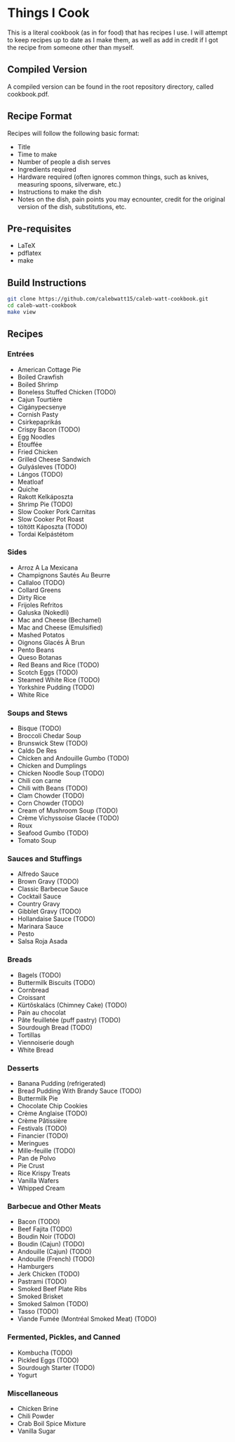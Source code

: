 # Things I Cook
This is a literal cookbook (as in for food) that has recipes I use. I will attempt to keep recipes up to date as I make them, as well as add in credit if I got the recipe from someone other than myself.

## Compiled Version
A compiled version can be found in the root repository directory, called cookbook.pdf.

## Recipe Format
Recipes will follow the following basic format:
* Title
* Time to make
* Number of people a dish serves
* Ingredients required
* Hardware required (often ignores common things, such as knives, measuring spoons, silverware, etc.)
* Instructions to make the dish
* Notes on the dish, pain points you may ecnounter, credit for the original version of the dish, substitutions, etc.


## Pre-requisites
* LaTeX
* pdflatex
* make


## Build Instructions
```Bash
git clone https://github.com/calebwatt15/caleb-watt-cookbook.git
cd caleb-watt-cookbook
make view
```

## Recipes
### Entrées
* American Cottage Pie
* Boiled Crawfish
* Boiled Shrimp
* Boneless Stuffed Chicken (TODO)
* Cajun Tourtière
* Cigánypecsenye
* Cornish Pasty
* Csirkepaprikás
* Crispy Bacon (TODO)
* Egg Noodles
* Étouffée
* Fried Chicken
* Grilled Cheese Sandwich
* Gulyásleves (TODO)
* Lángos (TODO)
* Meatloaf
* Quiche
* Rakott Kelkáposzta
* Shrimp Pie (TODO)
* Slow Cooker Pork Carnitas
* Slow Cooker Pot Roast
* töltött Káposzta (TODO)
* Tordai Kelpástétom

### Sides
* Arroz A La Mexicana
* Champignons Sautés Au Beurre
* Callaloo (TODO)
* Collard Greens
* Dirty Rice
* Frijoles Refritos
* Galuska (Nokedli)
* Mac and Cheese (Bechamel)
* Mac and Cheese (Emulsified)
* Mashed Potatos
* Oignons Glacés À Brun
* Pento Beans
* Queso Botanas
* Red Beans and Rice (TODO)
* Scotch Eggs (TODO)
* Steamed White Rice (TODO)
* Yorkshire Pudding (TODO)
* White Rice

### Soups and Stews
* Bisque (TODO)
* Broccoli Chedar Soup
* Brunswick Stew (TODO)
* Caldo De Res
* Chicken and Andouille Gumbo (TODO)
* Chicken and Dumplings
* Chicken Noodle Soup (TODO)
* Chili con carne
* Chili with Beans (TODO)
* Clam Chowder (TODO)
* Corn Chowder (TODO)
* Cream of Mushroom Soup (TODO)
* Crème Vichyssoise Glacée (TODO)
* Roux
* Seafood Gumbo (TODO)
* Tomato Soup

### Sauces and Stuffings
* Alfredo Sauce
* Brown Gravy (TODO)
* Classic Barbecue Sauce
* Cocktail Sauce
* Country Gravy
* Gibblet Gravy (TODO)
* Hollandaise Sauce (TODO)
* Marinara Sauce
* Pesto
* Salsa Roja Asada

### Breads
* Bagels (TODO)
* Buttermilk Biscuits (TODO)
* Cornbread
* Croissant
* Kürtőskalács (Chimney Cake) (TODO)
* Pain au chocolat
* Pâte feuilletée (puff pastry) (TODO)
* Sourdough Bread (TODO)
* Tortillas
* Viennoiserie dough
* White Bread

### Desserts
* Banana Pudding (refrigerated)
* Bread Pudding With Brandy Sauce (TODO)
* Buttermilk Pie
* Chocolate Chip Cookies
* Crème Anglaise (TODO)
* Crème Pâtissière
* Festivals (TODO)
* Financier (TODO)
* Meringues
* Mille-feuille (TODO)
* Pan de Polvo
* Pie Crust
* Rice Krispy Treats
* Vanilla Wafers
* Whipped Cream

### Barbecue and Other Meats
* Bacon (TODO)
* Beef Fajita (TODO)
* Boudin Noir (TODO)
* Boudin (Cajun) (TODO)
* Andouille (Cajun) (TODO)
* Andouille (French) (TODO)
* Hamburgers
* Jerk Chicken (TODO)
* Pastrami (TODO)
* Smoked Beef Plate Ribs
* Smoked Brisket
* Smoked Salmon (TODO)
* Tasso (TODO)
* Viande Fumée (Montréal Smoked Meat) (TODO)

### Fermented, Pickles, and Canned
* Kombucha (TODO)
* Pickled Eggs (TODO)
* Sourdough Starter (TODO)
* Yogurt

### Miscellaneous
* Chicken Brine
* Chili Powder
* Crab Boil Spice Mixture
* Vanilla Sugar